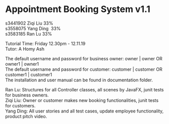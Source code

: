 # Appointment Booking System v1.1

s3441902 Ziqi Liu   33%<br />
s3558075 Yang Ding  33%<br />
s3583185 Ran Lu     33%<br />

Tutorial Time: Friday 12.30pm - 12.11.19 <br />
Tutor: A Homy Ash

The default username and password for business owner: owner | owner OR owner1 | owner1<br />
The default username and password for customer: customer | customer OR customer1 | customer1<br />
The installation and user manual can be found in documentation folder.<br/>

Ran Lu: Structures for all Controller classes, all scenes by JavaFX, junit tests for business owners.<br/>
Ziqi Liu: Owner or customer makes new booking functionalities, junit tests for customers.<br/>
Yang Ding: All user stories and all test cases, update employee functionality, product pitch video.

